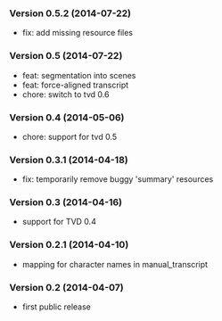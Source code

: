 ### Version 0.5.2 (2014-07-22)

  - fix: add missing resource files

### Version 0.5 (2014-07-22)

  - feat: segmentation into scenes
  - feat: force-aligned transcript
  - chore: switch to tvd 0.6

### Version 0.4 (2014-05-06)

  - chore: support for tvd 0.5

### Version 0.3.1 (2014-04-18)

  - fix: temporarily remove buggy 'summary' resources

### Version 0.3 (2014-04-16)

  - support for TVD 0.4

### Version 0.2.1 (2014-04-10)

  - mapping for character names in manual_transcript

### Version 0.2 (2014-04-07)

  - first public release

